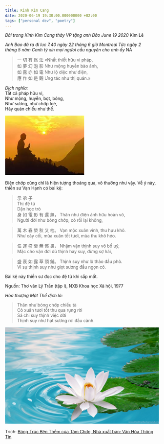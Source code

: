```yaml
---
title: Kinh Kim Cang
date: 2020-06-19 19:30:00.000000000 +02:00
tags: ["personal dev", "poetry"]
---
```

*Bài trong Kinh Kim Cang thày VP tặng anh Bảo June 19 2020*  Kim Lê

*Anh Bao đã ra đi luc 7.40 ngày 22 tháng 6 giờ Montreal Tức ngày 2*  
*tháng 5 năm Canh tý  xin mọi ngừoi cầu  nguyện cho anh ấy* NA

>一 切 有 爲 法 «Nhất thiết hữu vi pháp,  
如 夢 幻 泡 影 Như mộng huyễn bào ảnh,  
如 露 亦 如 電 Như lộ diệc như điện,  
應 作 如 是 觀 Ưng tác như thị quán.»  
  
*Dịch nghĩa:*  
Tất cả pháp hữu vi,  
Như mộng, huyễn, bọt, bóng,  
Như sương, như chớp loé,  
Hãy quán chiếu như thế.

![Lời Phật day](../assets/KimCangThien.jpg)
   

 Điện chớp cũng chỉ là hiện tượng thoáng qua, vô thường như vậy. Về ý này, thiền sư Vạn Hạnh có bài kệ:   

>示 弟 子  
Thị đệ tử  
Dặn học trò  
身 如 電 影 有 還 無， 
Thân như điện ảnh hữu hoàn vô,  
Người đời như bóng chớp, có rồi lại không,  

>萬 木 春 榮 秋 又 枯。 
Vạn mộc xuân vinh, thu hựu khô.  
Như cây cối, mùa xuân tốt tươi, mùa thu khô héo.  

>任 運 盛 衰 無 怖 畏， 
Nhậm vận thịnh suy vô bố uý,  
Mặc cho vận đời dù thịnh hay suy, đừng sợ hãi,  

>盛 衰 如 露 草 頭 鋪。 
Thịnh suy như lộ thảo đầu phô.  
Vì sự thịnh suy như giọt sương đầu ngọn cỏ.  


Bài kệ này thiền sư đọc cho đệ tử khi sắp mất.  

Nguồn: Thơ văn Lý Trần (tập I), NXB Khoa học Xã hội, 1977   

*Hòa thượng Mật Thể dịch là:*  

>Thân như bóng chớp chiều tà  
Cỏ xuân tươi tốt thu qua rụng rời  
Sá chi suy thịnh việc đời  
Thịnh suy như hạt sương rơi đầu cành.

![Hoa sen trắng ](../assets/Hoa-Sen-Trang.jpg)
   
   
Trích: [Bóng Trúc Bên Thềm của Tâm Chơn, Nhà xuất bản: Văn Hóa Thông Tin](https://quangduc.com/p5427a32758/bong-truc-ben-them)
